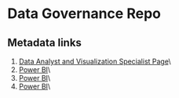 # Data Governance Repo

## Metadata links

1. [Data Analyst and Visualization Specialist Page](https://whatis.techtarget.com/definition/metadata-management)\
1. [Power BI](https://www.forbes.com/sites/cognitiveworld/2019/02/26/the-value-of-metadata/#1a3d4aa16d30)\
1. [Power BI](http://www.fao.org/3/ac665e/ac665e08.htm)\
1. [Power BI](https://tdan.com/questions-metadata-can-answer-2/23263)\
